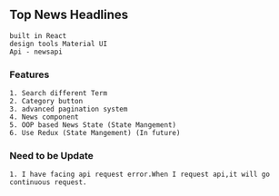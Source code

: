 ## Top News Headlines 
    built in React 
    design tools Material UI
    Api - newsapi

### Features
    1. Search different Term
    2. Category button
    3. advanced pagination system
    4. News component
    5. OOP based News State (State Mangement)
    6. Use Redux (State Mangement) (In future)

### Need to be Update 
    1. I have facing api request error.When I request api,it will go continuous request.
    